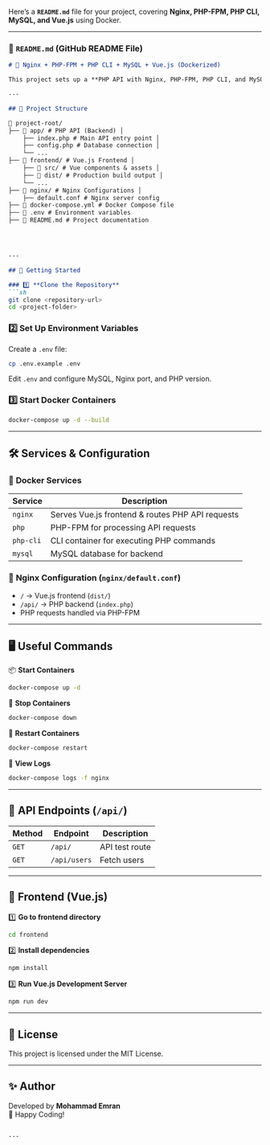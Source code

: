 Here’s a **`README.md`** file for your project, covering **Nginx, PHP-FPM, PHP CLI, MySQL, and Vue.js** using Docker.  

---

### **📜 `README.md` (GitHub README File)**  
```md
# 🚀 Nginx + PHP-FPM + PHP CLI + MySQL + Vue.js (Dockerized)

This project sets up a **PHP API with Nginx, PHP-FPM, PHP CLI, and MySQL**, alongside a **Vue.js frontend**, using **Docker Compose**.  

---

## 📂 Project Structure

📂 project-root/ 
├── 📂 app/ # PHP API (Backend) │ 
    ├── index.php # Main API entry point │ 
    ├── config.php # Database connection │ 
    └── ... 
├── 📂 frontend/ # Vue.js Frontend │ 
    ├── 📂 src/ # Vue components & assets │ 
    ├── 📂 dist/ # Production build output │ 
    └── ... 
├── 📂 nginx/ # Nginx Configurations │ 
    ├── default.conf # Nginx server config 
├── 📄 docker-compose.yml # Docker Compose file 
├── 📄 .env # Environment variables 
├── 📄 README.md # Project documentation




---

## 🚀 Getting Started

### 1️⃣ **Clone the Repository**
```sh
git clone <repository-url>
cd <project-folder>
```

### 2️⃣ **Set Up Environment Variables**  
Create a `.env` file:
```sh
cp .env.example .env
```
Edit `.env` and configure MySQL, Nginx port, and PHP version.

### 3️⃣ **Start Docker Containers**
```sh
docker-compose up -d --build
```

---

## 🛠️ Services & Configuration

### 📌 **Docker Services**
| Service    | Description |
|------------|------------|
| `nginx`    | Serves Vue.js frontend & routes PHP API requests |
| `php`      | PHP-FPM for processing API requests |
| `php-cli`  | CLI container for executing PHP commands |
| `mysql`    | MySQL database for backend |

### 📌 **Nginx Configuration (`nginx/default.conf`)**
- `/` → Vue.js frontend (`dist/`)
- `/api/` → PHP backend (`index.php`)
- PHP requests handled via PHP-FPM

---

## 🖥️ Useful Commands

📦 **Start Containers**  
```sh
docker-compose up -d
```

🛑 **Stop Containers**  
```sh
docker-compose down
```

🔄 **Restart Containers**  
```sh
docker-compose restart
```

🐛 **View Logs**  
```sh
docker-compose logs -f nginx
```

---

## 🎯 API Endpoints (`/api/`)
| Method | Endpoint    | Description         |
|--------|------------|---------------------|
| `GET`  | `/api/`    | API test route      |
| `GET`  | `/api/users` | Fetch users        |

---

## 🎨 Frontend (Vue.js)

1️⃣ **Go to frontend directory**  
```sh
cd frontend
```

2️⃣ **Install dependencies**  
```sh
npm install
```

3️⃣ **Run Vue.js Development Server**
```sh
npm run dev
```

---

## 📌 License
This project is licensed under the MIT License.

---

## ✨ Author
Developed by **Mohammad Emran**  
🚀 Happy Coding!  
```

---
